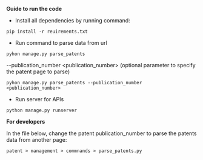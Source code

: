 **Guide to run the code**

* Install all dependencies by running command:
```
pip install -r reuirements.txt
```

* Run command to parse data from url
```
pyhon manage.py parse_patents
```
--publication_number <publication_number> (optional parameter to specify the patent page to parse)
```
pyhon manage.py parse_patents --publication_number <publication_number>
```

* Run server for APIs
```
python manage.py runserver
```


**For developers**

In the file below, change the patent publication_number to parse the patents data from another page:
```
patent > management > commnands > parse_patents.py
```
